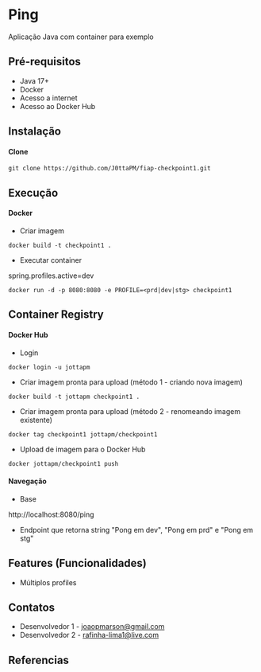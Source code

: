 # Ping

Aplicação Java com container para exemplo

## Pré-requisitos

- Java 17+
- Docker 
- Acesso a internet
- Acesso ao Docker Hub

## Instalação

#### Clone

```
git clone https://github.com/J0ttaPM/fiap-checkpoint1.git
```

## Execução


#### Docker

* Criar imagem

```
docker build -t checkpoint1 .
```

* Executar container

spring.profiles.active=dev

```
docker run -d -p 8080:8080 -e PROFILE=<prd|dev|stg> checkpoint1
```

## Container Registry


#### Docker Hub

* Login

```
docker login -u jottapm
```

* Criar imagem pronta para upload (método 1 - criando nova imagem)


```
docker build -t jottapm checkpoint1 .
```


* Criar imagem pronta para upload (método 2 - renomeando imagem existente)


```
docker tag checkpoint1 jottapm/checkpoint1
```


* Upload de imagem para o Docker Hub


```
docker jottapm/checkpoint1 push
```



#### Navegação

- Base

http://localhost:8080/ping

- Endpoint que retorna string "Pong em dev", "Pong em prd" e "Pong em stg"



## Features (Funcionalidades)

- Múltiplos profiles

## Contatos

- Desenvolvedor 1 - joaopmarson@gmail.com
- Desenvolvedor 2 - rafinha-lima1@live.com

## Referencias
